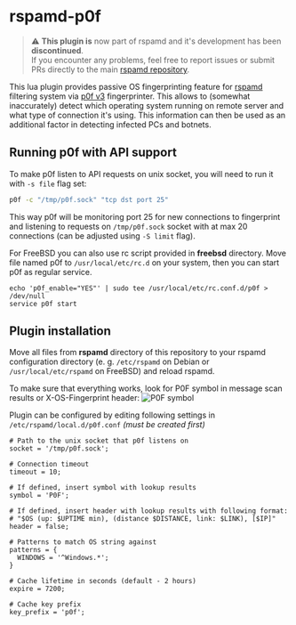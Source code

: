 # rspamd-p0f

> :warning: **This plugin is** now part of rspamd and it's development has been **discontinued**.  
> If you encounter any problems, feel free to report issues or submit PRs directly to the main [rspamd repository](https://github.com/rspamd/rspamd).

This lua plugin provides passive OS fingerprinting feature for [rspamd](https://github.com/rspamd/rspamd) filtering system via [p0f v3](https://github.com/p0f/p0f) fingerprinter. This allows to (somewhat inaccurately) detect which operating system running on remote server and what type of connection it's using. This information can then be used as an additional factor in detecting infected PCs and botnets.

## Running p0f with API support
To make p0f listen to API requests on unix socket, you will need to run it with `-s file` flag set:  
```bash
p0f -c "/tmp/p0f.sock" "tcp dst port 25"
```
This way p0f will be monitoring port 25 for new connections to fingerprint and listening to requests on `/tmp/p0f.sock` socket with at max 20 connections (can be adjusted using `-S limit` flag).

For FreeBSD you can also use rc script provided in __freebsd__ directory. Move file named p0f to `/usr/local/etc/rc.d` on your system, then you can start p0f as regular service.
```
echo 'p0f_enable="YES"' | sudo tee /usr/local/etc/rc.conf.d/p0f > /dev/null
service p0f start
```

## Plugin installation
Move all files from __rspamd__ directory of this repository to your rspamd configuration directory (e. g. `/etc/rspamd` on Debian or `/usr/local/etc/rspamd` on FreeBSD) and reload rspamd.

To make sure that everything works, look for P0F symbol in message scan results or X-OS-Fingerprint header:
![P0F symbol](https://user-images.githubusercontent.com/16575433/64826636-f8c03680-d5c9-11e9-86fc-b0ab1eda7ee4.png)

Plugin can be configured by editing following settings in `/etc/rspamd/local.d/p0f.conf` _(must be created first)_
```
# Path to the unix socket that p0f listens on
socket = '/tmp/p0f.sock';

# Connection timeout
timeout = 10;

# If defined, insert symbol with lookup results
symbol = 'P0F';

# If defined, insert header with lookup results with following format:
# "$OS (up: $UPTIME min), (distance $DISTANCE, link: $LINK), [$IP]"
header = false;

# Patterns to match OS string against
patterns = {
  WINDOWS = '^Windows.*';
}

# Cache lifetime in seconds (default - 2 hours)
expire = 7200;

# Cache key prefix
key_prefix = 'p0f';
```
